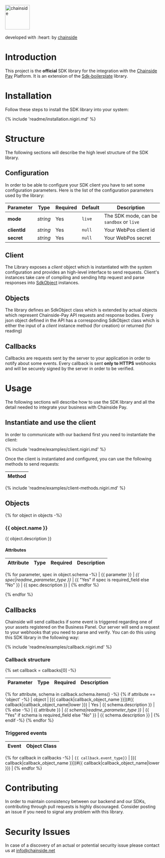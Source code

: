 <p>
<img src="https://www.chainside.net/wp-content/themes/chainside2018/assets/favicon//favicon-192.png" alt="chainside" width="80">
<br \><br \>
developed with :heart: by <a href="https://www.chainside.net">chainside</a>
</p>


<!-- START doctoc -->
<!-- END doctoc  -->

# Introduction

This project is the **official** SDK library for the integration with the [Chainside Pay]() Platform.
It is an extension of the [Sdk-boilerplate]() library.
 
# Installation

Follow these steps to install the SDK library into your system:

{% include 'readme/installation.nigiri.md' %}

# Structure

The following sections will describe the high level structure of the
SDK library.

## Configuration

In order to be able to configure your SDK client you have to set some
configuration parameters. Here is the list of the configuration parameters
used by the library:

| Parameter | Type | Required | Default | Description |
|-----------|------|----------|---------|-------------|
| **mode** | _string_ | Yes | `live` | The SDK mode, can be `sandbox` or `live` |
| **clientId** | _string_ | Yes | `null` | Your WebPos client id |
| **secret** | _string_ | Yes | `null` | Your WebPos secret |


## Client

The Library exposes a _client_ object which is instantiated with the system configuration and
provides an high-level interface to send requests. Client's instances take care of compiling and
sending http request and parse responses into [SdkObject](#Objects) instances. 

## Objects

The library defines an SdkObject class which is extended by actual objects which represent Chainside-Pay
API requests and response bodies. Every json object defined in the API has a corresponding SdkObject
class which is either the input of a _client_ instance method (for creation) or returned (for reading)

## Callbacks

Callbacks are requests sent by the server to your application in order to notify about some events. 
Every callback is sent **only to HTTPS** webhooks and will be securely signed by the server in order to be verified.

# Usage

The following sections will describe how to use the SDK library and
all the detail needed to integrate your business with Chainside Pay.

## Instantiate and use the client

In order to communicate with our backend first you need to instantiate
the client:

{% include 'readme/examples/client.nigiri.md' %}


Once the client is instantiated and configured, you can use the following
methods to send requests:


| Method |
|--------|
{% include 'readme/examples/client-methods.nigiri.md' %}

## Objects

{% for object in objects -%}
### {{ object.name }}

{{ object.description }}

#### Attributes

| Attribute | Type | Required | Description |
|-----------|------|----------|-------------|
{% for parameter, spec in object.schema -%}
| {{ parameter }} | _{{ spec|readme_parameter_type }}_ | {{ "Yes" if spec is required_field else "No" }} | {{ spec.description }} |
{% endfor %}

{% endfor %}


## Callbacks

Chainside will send callbacks if some event is triggered regarding one of your assets registered on the Business Panel.
Our server will send a request to your webhooks that you need to parse and verify. You can do this using this SDK library
in the following way:

{% include 'readme/examples/callback.nigiri.md' %}

### Callback structure

{% set callback = callbacks[0] -%}

| Parameter | Type | Required | Description |
|-----------|------|----------|-------------|
{% for attribute, schema in callback.schema.items() -%}
{% if attribute == 'object' -%}
| object | [{{ callback|callback_object_name }}](#{{ callback|callback_object_name|lower }}) | Yes | {{ schema.description }} |
{% else -%}
| {{ attribute }} | _{{ schema|readme_parameter_type }}_ | {{ "Yes" if schema is required_field else "No" }} | {{ schema.description }} |
{% endif -%}
{% endfor %}

### Triggered events

| Event | Object Class |
|------------|--------------|
{% for callback in callbacks -%}
| `{{ callback.event_type}}` | [{{ callback|callback_object_name }}](#{{ callback|callback_object_name|lower }}) |
{% endfor %}

# Contributing

In order to maintain consistency between our backend and our SDKs, contributing through pull requests is highly
discouraged. Consider posting an issue if you need to signal any problem with this library.

# Security Issues

In case of a discovery of an actual or potential security issue please contact us at [info@chainside.net](mailto:info@chaniside.net)


